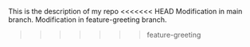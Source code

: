 This is the description of my repo
<<<<<<< HEAD
Modification in main branch.
Modification in feature-greeting branch.
>>>>>>> feature-greeting
